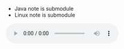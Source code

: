 - Java note is submodule
- Linux note is submodule

<audio controls>
        <source src="./sample.mp3" type="audio/mp3">        
</audio>
